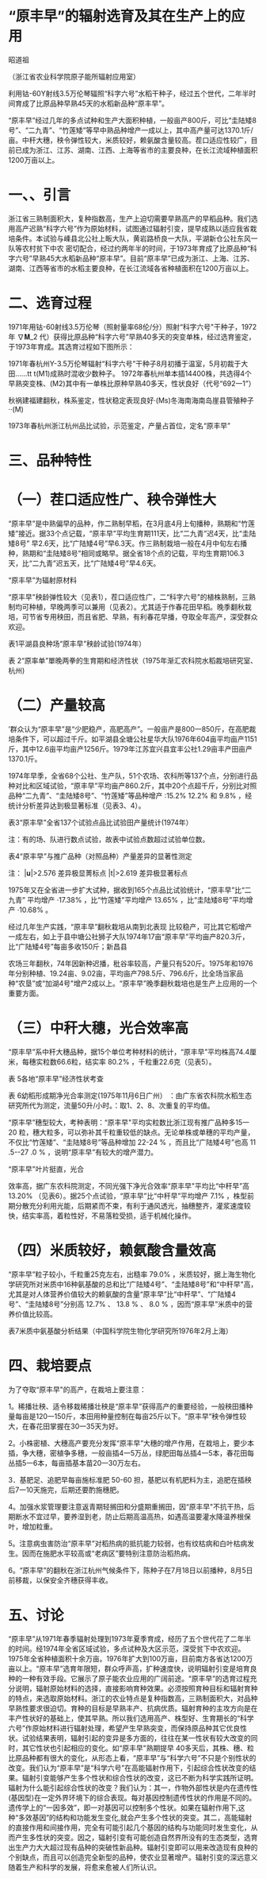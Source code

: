 # “原丰早”的辐射选育及其在生产上的应用

昭道祖

（浙江省农业科学院原子能所辐射应用室）

利用钴-60Y射线3.5万伦琴辐照“科字六号”水稻干种子，经过五个世代，二年半时间育成了比原品种早熟45天的水稻新品种“原丰早”。

“原丰早”经过几年的多点试种和生产大面积种植，一般亩产800斤，可比“圭陆矮8号”、“二九青”、“竹莲矮”等早中熟品种增产一成以上，其中高产量可达1370.1斤/亩。中秆大穗，秧令弹性较大，米质较好，赖氨酸含量较高。茬口适应性较广，目前已成为浙江、江苏、湖南、江西、上海等省市的主要良种，在长江流域种植面积1200万亩以上。

# 一、、引言

浙江省三熟制面积大，复种指数高，生产上迫切需要早熟高产的早稻品种。我们选用高产迟熟“科字六号”作为原始材料，试图通过辐射引变，提早成熟以适应我省栽培条件。本试验与嵊县北公社上畈大队，黄岩路桥良一大队，平湖新仓公社东风一队等农村贫下中农 密切配合，经过约两年半的时间，于1973年育成了比原品种“科字六号”早熟45大水稻新品种“原丰早”。目前“原丰早”已成为浙江、上海、江苏、湖南、江西等省市的水稻主要良种，在长江流域各省种植面积在1200万亩以上。

# 二、选育过程

1971年用钴-60射线3.5万伦琴（照射量率68伦/分）照射“科字六号"干种子，1972年 ∇𝐌_2 代）获得比原品种“科字六号”早熟40多天的突变单株，经过选育鉴定，于1973年育成。其选育过程如下图所示：

1971年春杭州Y-3.5万伦琴辐射“科字六号”干种子8月初播于温室，5月初裁于大田……tt t(M1)成熟时混收少数种子。
1972年春杭州单本插14400株，共选得4个早熟突变株、(M2)其中有一单株比原种早熟40多天，性状良好（代号“692一1”）

秋祸建福建翻秋，株系鉴定，性状稳定表现良好·(Ms)冬海南海南岛崖县管殖种子··(M)

1973年春杭州浙江杭州品比试验，示范鉴定，产量占首位，定名“原丰早”

# 三、品种特性

# （一）茬口适应性广、秧令弹性大

“原丰早”是中熟偏早的品种，作二熟制早稻，在3月底4月上旬播种，熟期和“竹莲矮”接近。据33个点记载，“原丰早”平均生育期111天，比“二九青”迟4天，比“圭陆矮8号” 早2.6天，比“广陆矮4号”早6.3天。作三熟制栽培一般在4月中旬左右播种，熟期和“圭陆矮8号”相同或略早。据全省18个点的记载，平均生育期106.3天，比“二九青”迟五天，比“广陆矮4号”早4.6天。


“原丰早”为辐射原材料

“原丰早"秧龄弹性较大（见表1），茬口适应性广，二“科字六号”的植株熟制，三熟制均可种植，早晚两季可以兼用（见表2）。尤其适于作春花田早稻。晚季翻秋栽培，可节省专用秧田，而且省肥、早熟，有利春花早播，夺取全年高产，深受群众欢迎。

表1平湖县良种场“原丰早”秧龄试验(1974年）



表 2“原率单”單晚两拳的生育期和经济性状（1975年渐汇农科院水稻裁培研究室、杭州)



# （二）产量较高

’群众认为“原丰早”是“少肥稳产，高肥高产”。一般亩产是800一850斤，在高肥裁培条件下，可以超过千斤。如平湖县全塘公社星华大队1976年604亩平均亩产1151斤，其中12.6亩平均亩产1256斤。1979年江苏宜兴县宜丰公社1.29亩丰产田亩产1370.1斤。

1974年早季，全省68个公社、生产队，51个农场、农科所等137个点，分别进行品种对比和区域试验，“原丰早”平均亩产860.2斤，其中20个点超千斤，分别比对照品种“二九青”、“圭陆矮8号”、“竹莲矮”等品种增产 :15.2%  12.2% 和 9.8% ，经统计分析差异达到极显著标准（见表3、4）。

表3“原丰早”全省137个试验点品比试验田产量统计(1974年）


注：有的场、队进行数点试验，故表中试验点数超过试验单位数。

表4“原丰早”与推广品种（对照品种）产量差异的显著性测定


注： |𝐮|>2.576 差异极显菁标点 |t|>2.619 差异极显著标点

1975年又在全省进一步扩大试种，据收到165个点品比试验统计，“原丰早”比“二九青” 平均增产 ·17.38% ，比“竹莲矮”平均增产 13.65% ，比“圭陆矮8号”平均增产 ·10.68% 。

经过几年生产实践，“原丰早”翻秋栽培从南到北表现 比较稳产，可比其它稻增产一成左右，如上于县中塘公社狮子大队1974年17亩“原丰早”平均亩产820.3斤，比“广陆矮4号”每亩多收150斤；新昌县

农场三年翻秋，74年因新种迟播，秕谷率较高，产量只有520斤。1975年和1976年分别种植、19.24亩、9.02亩，平均亩产798.5斤、796.6斤，比全场当家品种“农垦”或“加湖4号"增产2成以上。“原丰早”晚季翻秋栽培也是生产上应用的一个重要方面。

# （三）中秆大穗，光合效率高

“原丰早”系中秆大穗品种，据15个单位考种材料的统计，“原丰早”平均株高74.4厘米，每穗实粒数66.6粒，结实率 80.2% ，千粒重22.6克（见表5）。

表 5各地“原丰早”经济性状考查




表 6幼稻形成期净光合率测定(1975年11月6日广州）
：由广东省农科院水稻生态研究所代为测定，流量50升/小时。：取1、2、8、次重复的平均值。

“原丰早”穗型较大，考种表明：“原丰早"平均实粒数比浙江现有推广品种多15一20 粒，穗大粒多，可以弥补其千粒重较低的缺点。无论单株或单穗的平均产量，不仅比“竹莲矮”、“圭陆矮8号”等品种增加 22-24 % ，而且比“广陆矮4号”也高 11 .5--27 .0 % ，说明“原丰早”有较大的增产潜力。

“原丰早"叶片挺直，光合

效率高，据广东农科院测定，不同光强下净光合效率“原丰早"平均比“中秆早”高 13.20% （见表6）。据25个点试验，“原丰早”比“中秆早”平均增产 7.1% ，株型前期分散充分利用光能，后期紧而不束，有利于通风透光，抽穗整齐，灌浆速度较快，结实率高，着粒性好，不易落粒受损，适于机械化操作。

# （四）米质较好，赖氨酸含量效高

“原丰早”粒子较小，千粒重25克左右，出糙率 79.0% ，米质较好，据上海生物化学研究所对米质中16种氨基酸的总和比“广陆矮4号”、“圭陆矮8号”和“中秆早"高，尤其是对人体营养价值较大的赖氨酸的含量“原丰早”比“中秆早”、“广陆矮4号”、“圭陆矮8号”分别高 12.7% 、 13.8 % 、 8.0 % ，因而“原丰早”米质中的营养价值比较高。

表7米质中氨基酸分析结果（中国科学院生物化学研究所1976年2月上海）



# 四、栽培要点

为了夺取“原丰早"的高产，在裁培上要注意：

1。稀播壮秧、适令移栽稀播壮秧是“原丰早”获得高产的重要经验，一般秧田播种量每亩是120一150斤，本田用种量控制在每亩25斤以下。“原丰早”秧令弹性较大，在春花田掌握在30一35天为好。

2。小株密植、大穗高产要充分发挥“原丰早”大穗的增产作用，在栽培上，要少本插，争大穗，密植争多穗，一般亩插4一5万丛，绿肥田每丛插4一5本，春花田每丛插5一6本，每亩插基本苗20一30万左右。

3．基肥足、追肥早每亩施标准肥 50-60 担，基肥以有机肥料为主，追肥在插秧后7一10天施完，后期还要酌施穗肥。

4。加强水浆管理要注意返青期轻搁田和分盛期重搁田，因“原丰早"不抗干热，后期断水不宜过早，要养湿到老，防止后期高温高热，如遇高温要灌水降温养根保叶，增加粒重。

5。注意病虫害防治“原丰早”对稻热病的抵抗能力较弱，也有纹枯病和白叶枯病发生。因而在施肥水平较高或“老病区”要特别注意防治稻热病。

6。“原丰早”的翻秋在浙江杭州气候条件下，陈种子在7月18日以前播种，8月5日前移裁，以保安全齐穗获得丰收。

# 五、讨论

“原丰早”从1971年春季辐射处理到1973年夏季育成，经历了五个世代花了二年半的时间。经1974年全省区域试验，多点试种及大区示范，深受贫下中农欢迎。1975年全省种植面积十余万亩。1976年扩大到100万亩，目前南方各省达1200万亩以上。“原丰早”选育年限短，群众呼声高，扩种速度快，说明辐射引变是培育良种的一种有效手段。它展示了原子能农业应用的广阔前途。“原丰早”的选育过程充分说明，辐射原始材料的选择，直接影响育种效果。必须按照育种目标和辐射育种的特点，来选取原始材料。浙江的农业特点是复种指数高，三熟制面积大，对品种早熟性要求很迫切。育种的目标是早熟丰产、抗病优质。辐射育种的主攻方向是在丰产性状好的基础上，使其早熟。所以我们选用高产、株型好、生育期长的“科学六号”作原始材料进行辐射处理，希望产生早熟突变，而保持原品种其它优良性状。试验结果表明，辐射引起的变异是多方面的，往往在某一性状有较大改变的同时，其它性状也引起相应的变化。如“原丰早"熟期提早 40多天后，其株、穗、粒比原品种都有很大的变化，从形态上看，“原丰早”与“科学六号”不只是个别性状的改变。我们认为“原丰早”是“科学六号”在高能辐射作用下，引起综合性状改变的结果。辐射引变能够产生多个性状和综合性状的改变，这已不断为科学实践所证明。辐射为什么能引起综合性状的改变？我们认为：其一，作物外部性状是内在遗传性(基因型)在一定外界环境下的综合表现。每对基因控制遗传性状的作用是不同的。遗传学上的“一因多效”，即一对基因可以控制多个性状。如果在辐射作用下,这种“多效基因”的结构和功能发生变化,就会产生多个性状的突变。其二，高能辐射的直接作用和间接作用，完全有可能引起几个基因的结构与功能同时发生变化，从而产生多性状的突变。因之，辐射引变有可能创造自然界所没有的生态类型，选育出生产力大大超过现有品种的突破性新品种。辐射引变即可以用来改造现有良种的个别缺点，而且可以创造完全新型的品种，使农业显著增产。辐射引变的深远意义随着生产和科学的发展，将愈来愈被人们所认识。
